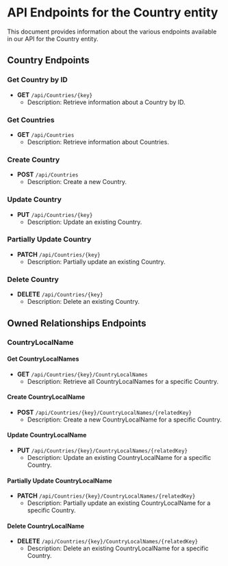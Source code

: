 # API Endpoints for the Country entity

This document provides information about the various endpoints available in our API for the Country entity.

## Country Endpoints

### Get Country by ID
- **GET** `/api/Countries/{key}`
  - Description: Retrieve information about a Country by ID.
  
### Get Countries
- **GET** `/api/Countries`
  - Description: Retrieve information about Countries.

### Create Country
- **POST** `/api/Countries`
  - Description: Create a new Country.

### Update Country
- **PUT** `/api/Countries/{key}`
  - Description: Update an existing Country.

### Partially Update Country
- **PATCH** `/api/Countries/{key}`
  - Description: Partially update an existing Country.
 
### Delete Country
- **DELETE** `/api/Countries/{key}`
  - Description: Delete an existing Country.

## Owned Relationships Endpoints

### CountryLocalName

#### Get CountryLocalNames
- **GET** `/api/Countries/{key}/CountryLocalNames`
  - Description: Retrieve all CountryLocalNames for a specific Country.
  
#### Create CountryLocalName
- **POST** `/api/Countries/{key}/CountryLocalNames/{relatedKey}`
  - Description: Create a new CountryLocalName for a specific Country.
  
#### Update CountryLocalName
- **PUT** `/api/Countries/{key}/CountryLocalNames/{relatedKey}`
  - Description: Update an existing CountryLocalName for a specific Country.
  
#### Partially Update CountryLocalName
- **PATCH** `/api/Countries/{key}/CountryLocalNames/{relatedKey}`
  - Description: Partially update an existing CountryLocalName for a specific Country.

#### Delete CountryLocalName
- **DELETE** `/api/Countries/{key}/CountryLocalNames/{relatedKey}`
  - Description: Delete an existing CountryLocalName for a specific Country.
